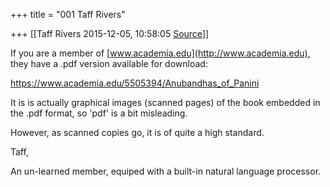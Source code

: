 +++
title = "001 Taff Rivers"

+++
[[Taff Rivers	2015-12-05, 10:58:05 [Source](https://groups.google.com/g/samskrita/c/8MRx_T42w3o)]]



  
If you are a member of [www.academia.edu](http://www.academia.edu), they have a .pdf version available for download:  
  
 <https://www.academia.edu/5505394/Anubandhas_of_Panini>  
  
It is is actually graphical images (scanned pages) of the book embedded in the .pdf format, so 'pdf' is a bit misleading.  
  
However, as scanned copies go, it is of quite a high standard.  
  
  
Taff,  
  
 An un-learned member, equiped with a built-in natural language processor.  
  
  
  
  


